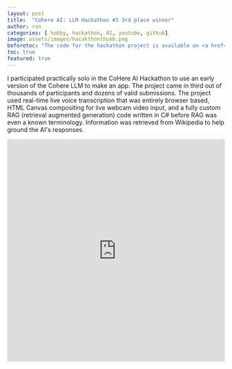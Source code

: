 ```yaml
---
layout: post
title:  "Cohere AI: LLM Hackathon #3 3rd place winner"
author: ron
categories: [ hobby, hackathon, AI, youtube, github]
image: assets/images/hacakthonthumb.png
beforetoc: "The code for the hackathon project is available on <a href='https://github.com/TechronicHackathon/Aisistant'>GitHub</a>"
toc: true
featured: true
---
```


I participated practically solo in the CoHere AI Hackathon to use an early version of the Cohere LLM to make an app. The project came in third out of thousands of participants and dozens of valid submissions. The project used real-time live voice transcription that was entirely browser based, HTML Canvas compositing for live webcam video input, and a fully custom RAG (retrieval augmented generation) code written in C# before RAG was even a known terminology. Information was retrieved from Wikipedia to help ground the AI's responses.


<p><iframe style="width:100%;" height="515" src="https://www.youtube.com/embed/8DcO6GYUF_0?si=T1IR99vX1GIRZZ0i" frameborder="0" allowfullscreen></iframe></p>